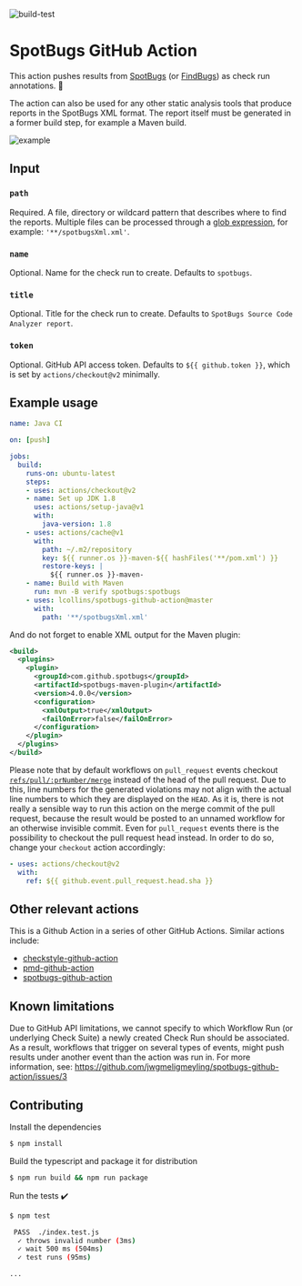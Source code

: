 ![build-test](https://github.com/lcollins/spotbugs-github-action/workflows/build-test/badge.svg)

# SpotBugs GitHub Action

This action pushes results from [SpotBugs](https://spotbugs.github.io/) (or [FindBugs](http://findbugs.sourceforge.net/)) as check run annotations. :rocket:

The action can also be used for any other static analysis tools that produce reports in the SpotBugs XML format.
The report itself must be generated in a former build step, for example a Maven build.

![example](images/example.png)

## Input

### `path`
Required. A file, directory or wildcard pattern that describes where to find the reports.
Multiple files can be processed through a [glob expression](https://github.com/actions/toolkit/tree/master/packages/glob), for example: `'**/spotbugsXml.xml'`.

### `name`
Optional. Name for the check run to create. Defaults to `spotbugs`.

### `title`
Optional. Title for the check run to create. Defaults to `SpotBugs Source Code Analyzer report`.

### `token`
Optional. GitHub API access token. Defaults to `${{ github.token }}`, which is set by `actions/checkout@v2` minimally.

## Example usage

```yaml
name: Java CI

on: [push]

jobs:
  build:
    runs-on: ubuntu-latest
    steps:
    - uses: actions/checkout@v2
    - name: Set up JDK 1.8
      uses: actions/setup-java@v1
      with:
        java-version: 1.8
    - uses: actions/cache@v1
      with:
        path: ~/.m2/repository
        key: ${{ runner.os }}-maven-${{ hashFiles('**/pom.xml') }}
        restore-keys: |
          ${{ runner.os }}-maven-
    - name: Build with Maven
      run: mvn -B verify spotbugs:spotbugs
    - uses: lcollins/spotbugs-github-action@master
      with:
        path: '**/spotbugsXml.xml'
```

And do not forget to enable XML output for the Maven plugin:

```xml
<build>
  <plugins>
    <plugin>
      <groupId>com.github.spotbugs</groupId>
      <artifactId>spotbugs-maven-plugin</artifactId>
      <version>4.0.0</version>
      <configuration>
        <xmlOutput>true</xmlOutput>
        <failOnError>false</failOnError>
      </configuration>
    </plugin>
  </plugins>
</build>
```

Please note that by default workflows on `pull_request` events checkout [`refs/pull/:prNumber/merge`](https://help.github.com/en/actions/reference/events-that-trigger-workflows) instead of the head of the pull request.
Due to this, line numbers for the generated violations may not align with the actual line numbers to which they are displayed on the `HEAD`.
As it is, there is not really a sensible way to run this action on the merge commit of the pull request, because the result would be posted to an unnamed workflow for an otherwise invisible commit.
Even for `pull_request` events there is the possibility to checkout the pull request head instead. In order to do so, change your `checkout` action accordingly:

```yaml
- uses: actions/checkout@v2
  with:
    ref: ${{ github.event.pull_request.head.sha }}
```

## Other relevant actions
This is a Github Action in a series of other GitHub Actions. Similar actions include:

* [checkstyle-github-action](https://github.com/lcollins/checkstyle-github-action)
* [pmd-github-action](https://github.com/lcollins/pmd-github-action)
* [spotbugs-github-action](https://github.com/lcollins/spotbugs-github-action)

## Known limitations
Due to GitHub API limitations, we cannot specify to which Workflow Run (or underlying Check Suite) a newly created Check Run should be associated.
As a result, workflows that trigger on several types of events, might push results under another event than the action was run in.
For more information, see: https://github.com/jwgmeligmeyling/spotbugs-github-action/issues/3

## Contributing

Install the dependencies  
```bash
$ npm install
```

Build the typescript and package it for distribution
```bash
$ npm run build && npm run package
```

Run the tests :heavy_check_mark:  
```bash
$ npm test

 PASS  ./index.test.js
  ✓ throws invalid number (3ms)
  ✓ wait 500 ms (504ms)
  ✓ test runs (95ms)

...
```
